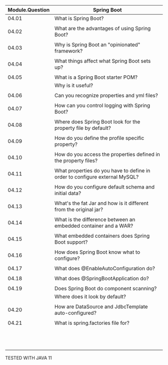 | Module.Question | Spring Boot                                                                 |
|-----------------|-----------------------------------------------------------------------------|
| 04.01           | What is Spring Boot?                                                        |
|                 |                                                                             |
| 04.02           | What are the advantages of using Spring Boot?                               |
|                 |                                                                             |
| 04.03           | Why is Spring Boot an "opinionated" framework?                              |
|                 |                                                                             |
| 04.04           | What things affect what Spring Boot sets up?                                |
|                 |                                                                             |
| 04.05           | What is a Spring Boot starter POM?                                          |
|                 | Why is it useful?                                                           |
|                 |                                                                             |
| 04.06           | Can you recognize properties and yml files?                                 |
|                 |                                                                             |
| 04.07           | How can you control logging with Spring Boot?                               |
|                 |                                                                             |
| 04.08           | Where does Spring Boot look for the property file by default?               |
|                 |                                                                             |
| 04.09           | How do you define the profile specific property?                            |
|                 |                                                                             |
| 04.10           | How do you access the properties defined in the property files?             |
|                 |                                                                             |
| 04.11           | What properties do you have to define in order to configure external MySQL? |
|                 |                                                                             |
| 04.12           | How do you configure default schema and initial data?                       |
|                 |                                                                             |
| 04.13           | What's the fat Jar and how is it different from the original jar?           |
|                 |                                                                             |
| 04.14           | What is the difference between an embedded container and a WAR?             |
|                 |                                                                             |
| 04.15           | What embedded containers does Spring Boot support?                          |
|                 |                                                                             |
| 04.16           | How does Spring Boot know what to configure?                                |
|                 |                                                                             |
| 04.17           | What does @EnableAutoConfiguration do?                                      |
|                 |                                                                             |
| 04.18           | What does @SpringBootApplication do?                                        |
|                 |                                                                             |
| 04.19           | Does Spring Boot do component scanning?                                     |
|                 | Where does it look by default?                                              |
|                 |                                                                             |
| 04.20           | How are DataSource and JdbcTemplate auto-configured?                        |
|                 |                                                                             |
| 04.21           | What is spring.factories file for?                                          |
|                 |                                                                             |
|                 |                                                                             |
|                 |                                                                             |
|                 |                                                                             |
|                 |                                                                             |
|                 |                                                                             |
|                 |                                                                             |
|                 |                                                                             |
|                 |                                                                             |
|                 |                                                                             |
|                 |                                                                             |
|                 |                                                                             |


TESTED WITH JAVA 11